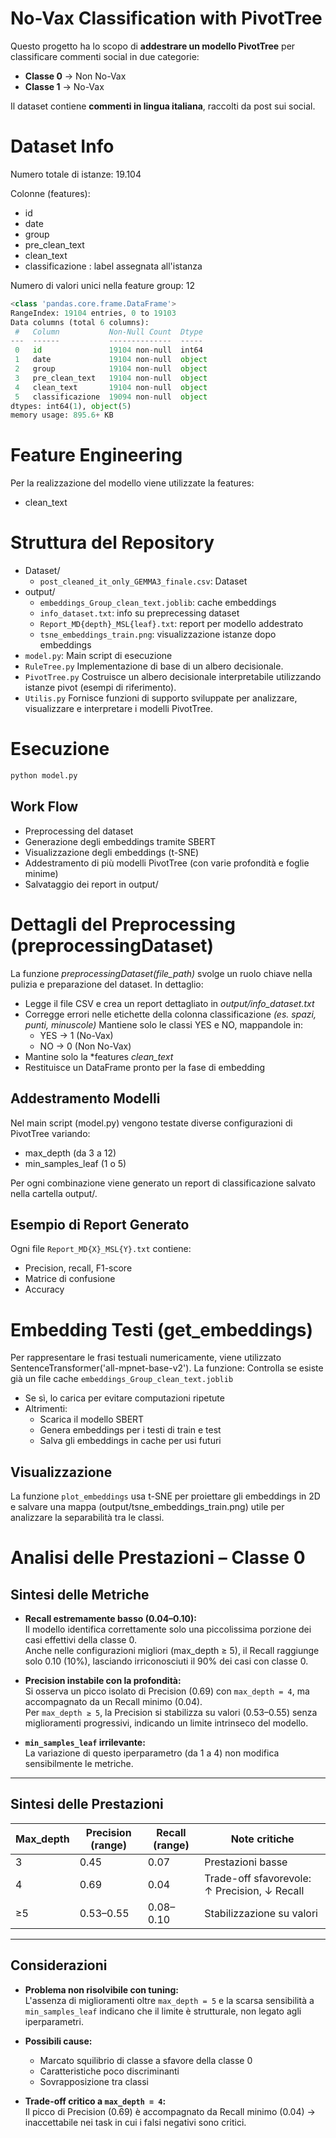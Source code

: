 # No-Vax Classification with PivotTree

Questo progetto ha lo scopo di **addestrare un modello PivotTree** per classificare commenti social in due categorie:
- **Classe 0** → Non No-Vax
- **Classe 1** → No-Vax

Il dataset contiene **commenti in lingua italiana**, raccolti da post sui social.
# Dataset Info
Numero totale di istanze: 19.104

Colonne (features):
- id
- date
- group
- pre_clean_text
- clean_text
- classificazione : label assegnata all'istanza

Numero di valori unici nella feature group: 12

```python
<class 'pandas.core.frame.DataFrame'>
RangeIndex: 19104 entries, 0 to 19103
Data columns (total 6 columns):
 #   Column           Non-Null Count  Dtype 
---  ------           --------------  ----- 
 0   id               19104 non-null  int64 
 1   date             19104 non-null  object
 2   group            19104 non-null  object
 3   pre_clean_text   19104 non-null  object
 4   clean_text       19104 non-null  object
 5   classificazione  19094 non-null  object
dtypes: int64(1), object(5)
memory usage: 895.6+ KB
```

# Feature Engineering
Per la realizzazione del modello viene utilizzate la features:
- clean_text

# Struttura del Repository
- Dataset/
    - `post_cleaned_it_only_GEMMA3_finale.csv`: Dataset
- output/
    - `embeddings_Group_clean_text.joblib`: cache embeddings
    -  `info_dataset.txt`: info su preprecessing dataset 
    - `Report_MD{depth}_MSL{leaf}.txt`: report per modello addestrato
    - `tsne_embeddings_train.png`: visualizzazione istanze dopo embeddings 
- `model.py`: Main script di esecuzione
- `RuleTree.py` Implementazione di base di un albero decisionale.
- `PivotTree.py` Costruisce un albero decisionale interpretabile utilizzando istanze pivot (esempi di riferimento).
- `Utilis.py` Fornisce funzioni di supporto sviluppate per analizzare, visualizzare e interpretare i modelli PivotTree.

# Esecuzione
```python
python model.py
```
## Work Flow
- Preprocessing del dataset
- Generazione degli embeddings tramite SBERT
- Visualizzazione degli embeddings (t-SNE)
- Addestramento di più modelli PivotTree (con varie profondità e foglie minime)
- Salvataggio dei report in output/

# Dettagli del Preprocessing (preprocessingDataset)
La funzione *preprocessingDataset(file_path)* svolge un ruolo chiave nella pulizia e preparazione del dataset. In dettaglio:
- Legge il file CSV e crea un report dettagliato in *output/info_dataset.txt*
- Corregge errori nelle etichette della colonna classificazione *(es. spazi, punti, minuscole)*
Mantiene solo le classi YES e NO, mappandole in:
    - YES → 1 (No-Vax)
    - NO → 0 (Non No-Vax)
- Mantine solo la *features *clean_text* 
- Restituisce un DataFrame pronto per la fase di embedding


## Addestramento Modelli
Nel main script (model.py) vengono testate diverse configurazioni di PivotTree variando:
- max_depth (da 3 a 12)
- min_samples_leaf (1 o 5)

Per ogni combinazione viene generato un report di classificazione salvato nella cartella output/.

## Esempio di Report Generato
Ogni file `Report_MD{X}_MSL{Y}.txt` contiene:
- Precision, recall, F1-score
- Matrice di confusione
- Accuracy

# Embedding Testi (get_embeddings)
Per rappresentare le frasi testuali numericamente, viene utilizzato SentenceTransformer('all-mpnet-base-v2'). La funzione: Controlla se esiste già un file cache `embeddings_Group_clean_text.joblib`
- Se sì, lo carica per evitare computazioni ripetute
- Altrimenti:
    - Scarica il modello SBERT
    - Genera embeddings per i testi di train e test
    - Salva gli embeddings in cache per usi futuri

## Visualizzazione
La funzione `plot_embeddings` usa t-SNE per proiettare gli embeddings in 2D e salvare una mappa (output/tsne_embeddings_train.png) utile per analizzare la separabilità tra le classi.

# Analisi delle Prestazioni – Classe 0

## Sintesi delle Metriche

- **Recall estremamente basso (0.04–0.10):**  
  Il modello identifica correttamente solo una piccolissima porzione dei casi effettivi della classe 0.  
  Anche nelle configurazioni migliori (max_depth ≥ 5), il Recall raggiunge solo 0.10 (10%), lasciando irriconosciuti il 90% dei casi con classe 0.

- **Precision instabile con la profondità:**  
  Si osserva un picco isolato di Precision (0.69) con `max_depth = 4`, ma accompagnato da un Recall minimo (0.04).  
  Per `max_depth ≥ 5`, la Precision si stabilizza su valori (0.53–0.55) senza miglioramenti progressivi, indicando un limite intrinseco del modello.

- **`min_samples_leaf` irrilevante:**  
  La variazione di questo iperparametro (da 1 a 4) non modifica sensibilmente le metriche.  


---

## Sintesi delle Prestazioni

| Max_depth | Precision (range) | Recall (range) | Note critiche                                      |
|-----------|-------------------|----------------|----------------------------------------------------|
| 3         | 0.45              | 0.07           | Prestazioni basse                     |
| 4         | 0.69              | 0.04           | Trade-off sfavorevole: ↑ Precision, ↓ Recall      |
| ≥5        | 0.53–0.55         | 0.08–0.10      | Stabilizzazione su valori              |

---

## Considerazioni

- **Problema non risolvibile con tuning:**  
  L'assenza di miglioramenti oltre `max_depth = 5` e la scarsa sensibilità a `min_samples_leaf` indicano che il limite è strutturale, non legato agli iperparametri.

- **Possibili cause:**  
  - Marcato squilibrio di classe a sfavore della classe 0  
  - Caratteristiche poco discriminanti  
  - Sovrapposizione tra classi

- **Trade-off critico a `max_depth = 4`:**  
  Il picco di Precision (0.69) è accompagnato da Recall minimo (0.04) → inaccettabile nei task in cui i falsi negativi sono critici.

